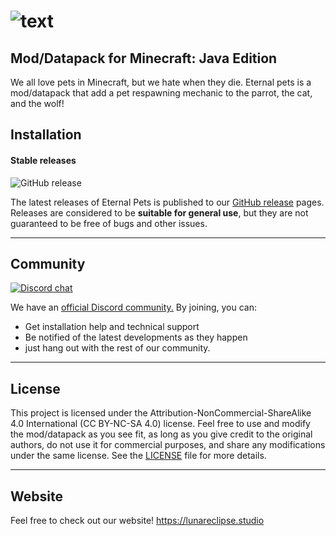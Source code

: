# ![text](https://cdn.lunareclipse.studio/img/projects/eternal-pets/banner-text.webp)

## **Mod/Datapack for Minecraft: Java Edition**

We all love pets in Minecraft, but we hate when they die. Eternal pets is a mod/datapack that add a pet respawning mechanic to the parrot, the cat, and the wolf!

## **Installation**

#### Stable releases

![GitHub release](https://img.shields.io/github/v/release/LunarEclipseStudios/Eternal-Pets)

The latest releases of Eternal Pets is published to our [GitHub release](https://github.com/LunarEclipseStudios/Eternal-Pets/releases) pages. 
Releases are considered to be **suitable for general use**, but they are not guaranteed to be free of bugs and other issues.

---

## **Community**

[![Discord chat](https://img.shields.io/badge/chat%20on-discord-7289DA?logo=discord&logoColor=white)](https://discord.gg/RmMtqxJJgH)

We have an [official Discord community.](https://discord.gg/RmMtqxJJgH) By joining, you can:
- Get installation help and technical support
- Be notified of the latest developments as they happen
- just hang out with the rest of our community.

---

## **License**

This project is licensed under the Attribution-NonCommercial-ShareAlike 4.0 International (CC BY-NC-SA 4.0) license. Feel free to use and modify the mod/datapack as you see fit, as long as you give credit to the original authors, do not use it for commercial purposes, and share any modifications under the same license. See the [LICENSE](https://github.com/LunarEclipseStudios/Eternal-Pets/blob/main/LICENSE.md) file for more details.

---

## **Website**
Feel free to check out our website!
https://lunareclipse.studio


